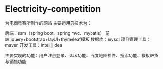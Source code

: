 # Electricity-competition
为电商竞赛所制作的网站
主要运用的技术为：

后端：ssm（spring boot、spring mvc、mybatis）
前端:jquery+bootstrap+layUI+thymeleaf模板 
数据库：mysql 
项目管理工具：maven 
开发工具：intellij idea

主要实现的功能：用户注册登录、论坛功能、百度地图插件、搜索功能、模拟进货与销售功能
